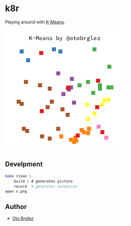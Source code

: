 # k8r

Playing around with [K-Means](https://en.wikipedia.org/wiki/K-means_clustering).

![K-Means](x.png)

## Develpment

```bash
make clean \
    build \ # generates picture
    record  # generates animation
open x.png
```

## Author

- [Oto Brglez](https://github.com/otobrglez)
